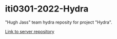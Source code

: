 # iti0301-2022-Hydra

"Hugh Jass" team hydra reposity for project "Hydra".

[Link to server repository](https://gitlab.cs.ttu.ee/mikozh/iti0301-2022-hydra-server/)

